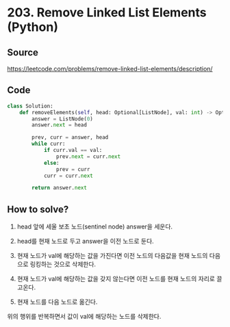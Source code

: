 # 203. Remove Linked List Elements (Python)

## Source

https://leetcode.com/problems/remove-linked-list-elements/description/

## Code

```python
class Solution:
    def removeElements(self, head: Optional[ListNode], val: int) -> Optional[ListNode]:
        answer = ListNode(0)
        answer.next = head

        prev, curr = answer, head
        while curr:
            if curr.val == val:
                prev.next = curr.next
            else:
                prev = curr
            curr = curr.next

        return answer.next
```

## How to solve?

1. head 앞에 세울 보초 노드(sentinel node) answer을 세운다.

2. head를 현재 노드로 두고 answer을 이전 노드로 둔다.

3. 현재 노드가 val에 해당하는 값을 가진다면 이전 노드의 다음값을 현재 노드의 다음으로 링킹하는 것으로 삭제한다.

4. 현재 노드가 val에 해당하는 값을 갖지 않는다면 이전 노드를 현재 노드의 자리로 끌고온다.

5. 현재 노드를 다음 노드로 옮긴다.

위의 행위를 반복하면서 값이 val에 해당하는 노드를 삭제한다.
